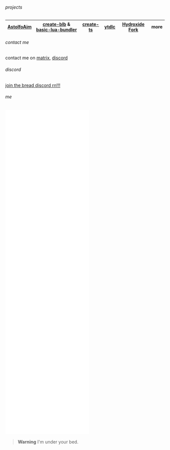 ###### projects

| [AstolfoAim](https://github.com/Exponential-Workload/astolfoaim) | [create-blb](https://github.com/BreadCity/create-blb) & [basic-lua-bundler](https://github.com/BreadCity/blb) | [create-ts](https://github.com/Exponential-Workload/create-ts) | [ytdlc](https://github.com/BreadCity/ytdl) | [Hydroxide Fork](https://github.com/BreadCity/Hydroxide) | more |
| --- | --- | --- | --- | --- | --- |

###### contact me

contact me on [matrix](https://matrix.to/#/@3xpo:matrix.org), [discord](https://cord.breadhub.cc)

###### discord

[join the bread discord rn!!!](https://cord.breadhub.cc)

###### me

[![](https://raw.githubusercontent.com/Exponential-Workload/Exponential-Workload/main/github-metrics.svg)](https://github.com/Exponential-Workload/astolfoaim)

> **Warning**
I'm under your bed.
